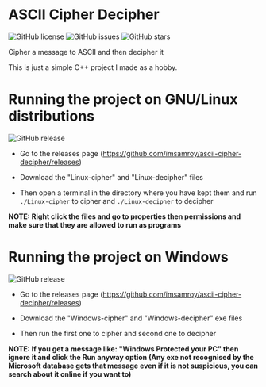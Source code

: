 # ASCII Cipher Decipher

![GitHub license](https://img.shields.io/github/license/imsamroy/ascii-cipher-decipher)
![GitHub issues](https://img.shields.io/github/issues/imsamroy/ascii-cipher-decipher)
![GitHub stars](https://img.shields.io/github/stars/imsamroy/ascii-cipher-decipher)

Cipher a message to ASCII and then decipher it  

This is just a simple C++ project I made as a hobby.

# Running the project on GNU/Linux distributions

![GitHub release](https://img.shields.io/github/release/imsamroy/ascii-cipher-decipher)

- Go to the releases page (https://github.com/imsamroy/ascii-cipher-decipher/releases)  

- Download the "Linux-cipher" and "Linux-decipher" files  

- Then open a terminal in the directory where you have kept them and run `./Linux-cipher` to cipher and `./Linux-decipher` to decipher  

**NOTE: Right click the files and go to properties then permissions and make sure that they are allowed to run as programs**

# Running the project on Windows

![GitHub release](https://img.shields.io/github/release/imsamroy/ascii-cipher-decipher)

- Go to the releases page (https://github.com/imsamroy/ascii-cipher-decipher/releases)  

- Download the "Windows-cipher" and "Windows-decipher" exe files  

- Then run the first one to cipher and second one to decipher  

**NOTE: If you get a message like: "Windows Protected your PC" then ignore it and click the Run anyway option (Any exe not recognised by the Microsoft database gets that message even if it is not suspicious, you can search about it online if you want to)**
